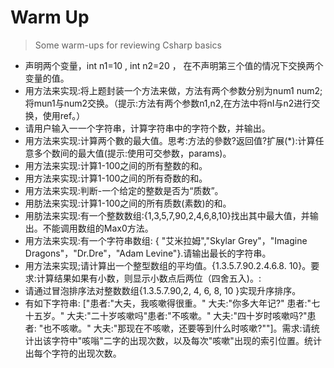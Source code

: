 # Warm Up

>Some warm-ups for reviewing Csharp basics

- 声明两个变量，int n1=10 , int n2=20 ， 在不声明第三个值的情况下交换两个变量的值。
- 用方法来实现:将上题封装一个方法来做，方法有两个参数分别为num1 num2;将mun1与num2交换。（提示:方法有两个参数n1,n2,在方法中将nI与n2进行交换，使用ref。）
- 请用户输入一一个字符串，计算字符串中的字符个数，并输出。
- 用方法来实现:计算两个數的最大值。思考:方法的參数?返回值?扩展(*):计算任意多个数间的最大值(提示:使用可交参数，params)。
- 用方法来实现:计算1-100之间的所有整数的和。
- 用方法来实现:计算1-100之间的所有奇数的和。
- 用方法来实现:判断-一个给定的整数是否为“质数”。
- 用肪法来实现:计算1-100之间的所有质数(素数)的和。
- 用肪法来实现:有一个整数数组:{1,3,5,7,90,2,4,6,8,10}找出其中最大值，并输出。不能调用数组的Max0方法。
- 用方法来实现:有一个字符串数组: { "艾米拉姆","Skylar Grey"，"Imagine Dragons"，"Dr.Dre"，"Adam Levine"}.请输出最长的字符串。
- 用方法来实现;请计算出一个整型数组的平均值。{1.3.5.7.90.2.4.6.8. 10}。要求:计算结果如果有小数，则显示小数点后两位（四舍五入)。:
- 请通过冒泡排序法对整数数组{1.3.5.7.90,2, 4, 6, 8, 10 }实现升序排序。
- 有如下字符串: ["患者:"大夫，我咳嗽得很重。"  大夫:"你多大年记?"  患者:"七十五岁。"  大夫:"二十岁咳嗽吗"患者:"不咳嗽。" 大夫:"四十岁时咳嗽吗?"患者: "也不咳嗽。"  大夫:"那现在不咳嗽，还要等到什么时咳嗽?""]。需求:请统计出该字符中"咳嗡"二字的出现次数，以及每次"咳嗽"出现的索引位置。统计出每个字符的出现次数。
